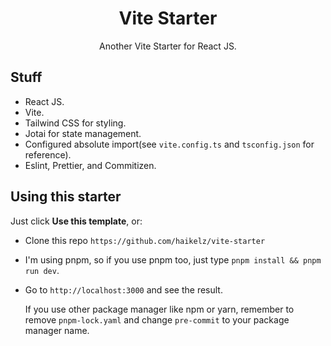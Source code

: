 <div align="center">
  <h1>Vite Starter</h1> 
  <p>Another Vite Starter for React JS.
</p>
</div>

## Stuff

- React JS.
- Vite.
- Tailwind CSS for styling.
- Jotai for state management.
- Configured absolute import(see `vite.config.ts` and `tsconfig.json` for reference).
- Eslint, Prettier, and Commitizen.

## Using this starter

Just click **Use this template**, or:

- Clone this repo `https://github.com/haikelz/vite-starter`
- I'm using pnpm, so if you use pnpm too, just type `pnpm install && pnpm run dev`.
- Go to `http://localhost:3000` and see the result.

  If you use other package manager like npm or yarn, remember to remove `pnpm-lock.yaml` and change `pre-commit` to your package manager name.
